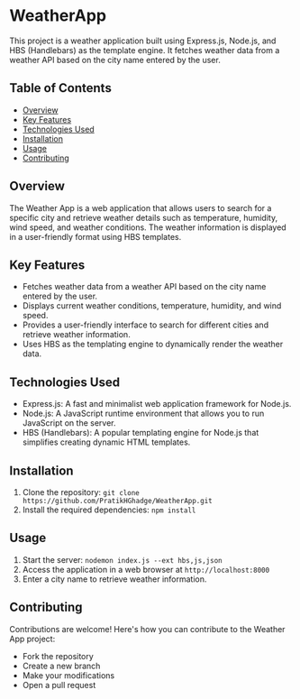 # WeatherApp
This project is a weather application built using Express.js, Node.js, and HBS (Handlebars) as the template engine. It fetches weather data from a weather API based on the city name entered by the user.


## Table of Contents
- [Overview](#overview)
- [Key Features](#key-features)
- [Technologies Used](#technologies-used)
- [Installation](#installation)
- [Usage](#usage)
- [Contributing](#contributing)

## Overview
The Weather App is a web application that allows users to search for a specific city and retrieve weather details such as temperature, humidity, wind speed, and weather conditions. The weather information is displayed in a user-friendly format using HBS templates.

## Key Features
- Fetches weather data from a weather API based on the city name entered by the user.
- Displays current weather conditions, temperature, humidity, and wind speed.
- Provides a user-friendly interface to search for different cities and retrieve weather information.
- Uses HBS as the templating engine to dynamically render the weather data.

## Technologies Used
- Express.js: A fast and minimalist web application framework for Node.js.
- Node.js: A JavaScript runtime environment that allows you to run JavaScript on the server.
- HBS (Handlebars): A popular templating engine for Node.js that simplifies creating dynamic HTML templates.

## Installation
1. Clone the repository: `git clone https://github.com/PratikHGhadge/WeatherApp.git`
2. Install the required dependencies: `npm install`

## Usage
1. Start the server: `nodemon index.js --ext hbs,js,json`
2. Access the application in a web browser at `http://localhost:8000`
3. Enter a city name to retrieve weather information.

## Contributing
Contributions are welcome! Here's how you can contribute to the Weather App project:
- Fork the repository
- Create a new branch
- Make your modifications
- Open a pull request





